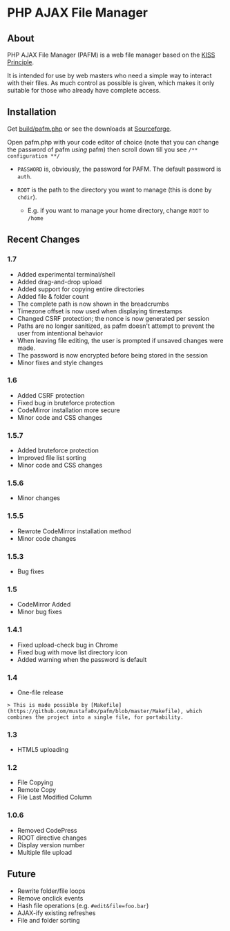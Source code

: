 # PHP AJAX File Manager

## About
PHP AJAX File Manager (PAFM) is a web file manager based on the [KISS Principle](http://en.wikipedia.org/wiki/KISS_principle "Keep it simple, stupid").

It is intended for use by web masters who need a simple way to interact with their files. As much control as possible is given, which makes it only suitable for those who already have complete access.

## Installation

Get [build/pafm.php](https://raw.github.com/mustafa0x/pafm/master/build/pafm.php) or see the downloads at [Sourceforge](http://sourceforge.net/projects/pafm/files/).

Open pafm.php with your code editor of choice (note that you can change the password of pafm *using* pafm)
then scroll down till you see `/** configuration **/`

* `PASSWORD` is, obviously, the password for PAFM. The default password is `auth`.

* `ROOT` is the path to the directory you want to
  manage (this is done by `chdir`).
  *  E.g. if you want to manage your home directory,
  change `ROOT` to `/home`

## Recent Changes

### 1.7
  * Added experimental terminal/shell
  * Added drag-and-drop upload
  * Added support for copying entire directories
  * Added file & folder count
  * The complete path is now shown in the breadcrumbs
  * Timezone offset is now used when displaying timestamps
  * Changed CSRF protection; the nonce is now generated per session
  * Paths are no longer sanitized, as pafm doesn't
    attempt to prevent the user from intentional behavior
  * When leaving file editing, the user is prompted if unsaved changes were made.
  * The password is now encrypted before being stored in the session
  * Minor fixes and style changes

### 1.6
  * Added CSRF protection
  * Fixed bug in bruteforce protection
  * CodeMirror installation more secure
  * Minor code and CSS changes

### 1.5.7
  * Added bruteforce protection
  * Improved file list sorting
  * Minor code and CSS changes

### 1.5.6
  * Minor changes

### 1.5.5
  * Rewrote CodeMirror installation method
  * Minor code changes

### 1.5.3
  * Bug fixes

### 1.5
  * CodeMirror Added
  * Minor bug fixes

### 1.4.1
  * Fixed upload-check bug in Chrome
  * Fixed bug with move list directory icon
  * Added warning when the password is default

### 1.4
  *   One-file release

    > This is made possible by [Makefile](https://github.com/mustafa0x/pafm/blob/master/Makefile), which combines the project into a single file, for portability.

### 1.3
  * HTML5 uploading

### 1.2
  * File Copying
  * Remote Copy
  * File Last Modified Column

### 1.0.6
  * Removed CodePress
  * ROOT directive changes
  * Display version number
  * Multiple file upload


## Future
  * Rewrite folder/file loops
  * Remove onclick events
  * Hash file operations (e.g. `#edit&file=foo.bar`)
  * AJAX-ify existing refreshes
  * File and folder sorting
